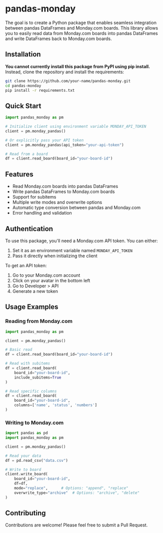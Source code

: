 # pandas-monday

The goal is to create a Python package that enables seamless integration between pandas DataFrames and Monday.com boards. This library allows you to easily read data from Monday.com boards into pandas DataFrames and write DataFrames back to Monday.com boards.

## Installation

**You cannot currently install this package from PyPI using pip install.**
Instead, clone the repository and install the requirements:

```bash
git clone https://github.com/your-name/pandas-monday.git
cd pandas-monday
pip install -r requirements.txt
```

## Quick Start

```python
import pandas_monday as pm

# Initialize client using environment variable MONDAY_API_TOKEN
client = pm.monday_pandas()

# Or explicitly pass your API token
client = pm.monday_pandas(api_token="your-api-token")

# Read from a board
df = client.read_board(board_id="your-board-id")
```

## Features

- Read Monday.com boards into pandas DataFrames
- Write pandas DataFrames to Monday.com boards
- Support for subitems
- Multiple write modes and overwrite options
- Automatic type conversion between pandas and Monday.com
- Error handling and validation

## Authentication

To use this package, you'll need a Monday.com API token. You can either:

1. Set it as an environment variable named `MONDAY_API_TOKEN`
2. Pass it directly when initializing the client

To get an API token:
1. Go to your Monday.com account
2. Click on your avatar in the bottom left
3. Go to Developer > API
4. Generate a new token

## Usage Examples

### Reading from Monday.com

```python
import pandas_monday as pm

client = pm.monday_pandas()

# Basic read
df = client.read_board(board_id="your-board-id")

# Read with subitems
df = client.read_board(
    board_id="your-board-id",
    include_subitems=True
)

# Read specific columns
df = client.read_board(
    board_id="your-board-id",
    columns=['name', 'status', 'numbers']
)
```

### Writing to Monday.com

```python
import pandas as pd
import pandas_monday as pm

client = pm.monday_pandas()

# Read your data
df = pd.read_csv("data.csv")

# Write to board
client.write_board(
    board_id="your-board-id",
    df=df,
    mode="replace",      # Options: "append", "replace"
    overwrite_type="archive"  # Options: "archive", "delete"
)
```

## Contributing

Contributions are welcome! Please feel free to submit a Pull Request.
